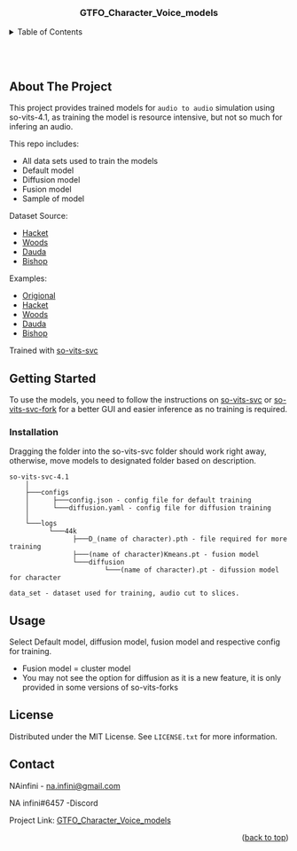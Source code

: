 <!-- Improved compatibility of back to top link: See: https://github.com/othneildrew/Best-README-Template/pull/73 -->
<a name="readme-top"></a>
<!--
*** Thanks for checking out the Best-README-Template. If you have a suggestion
*** that would make this better, please fork the repo and create a pull request
*** or simply open an issue with the tag "enhancement".
*** Don't forget to give the project a star!
*** Thanks again! Now go create something AMAZING! :D
-->



<!-- PROJECT LOGO -->
<br />
<div align="center">

  <h3 align="center">GTFO_Character_Voice_models</h3>

</div>



<!-- TABLE OF CONTENTS -->
<details>
  <summary>Table of Contents</summary>
  <ol>
    <li>
      <a href="#about-the-project">About The Project</a>
    </li>
    <li>
      <a href="#getting-started">Getting Started</a>
      <ul>
        <li><a href="#prerequisites">Prerequisites</a></li>
        <li><a href="#installation">Installation</a></li>
      </ul>
    </li>
    <li><a href="#license">License</a></li>
    <li><a href="#contact">Contact</a></li>
  </ol>
</details>

<br/></br>
<!-- ABOUT THE PROJECT -->
## About The Project


This project provides trained models for `audio to audio` simulation using so-vits-4.1, as training the model is resource intensive, but not so much for infering an audio.

This repo includes:
* All data sets used to train the models
* Default model
* Diffusion model
* Fusion model
* Sample of model



Dataset Source:
* [Hacket](https://youtu.be/eX5f9dVZP2A)
* [Woods](https://www.youtube.com/watch?v=UE5h4AowjoU)
* [Dauda](https://www.youtube.com/watch?v=kgdOFGUQMVA)
* [Bishop](https://www.youtube.com/watch?v=OJp-yALvqGU)

Examples:
* [Origional](so-vits-svc-4.1/Example_Audio/TestAudio_Origional.mp4)
* [Hacket](so-vits-svc-4.1/Example_Audio/TestAudio_Hacket.mp4)
* [Woods](so-vits-svc-4.1/Example_Audio/TestAudio_Woods.mp4)
* [Dauda](so-vits-svc-4.1/Example_Audio/TestAudio_Dauda.mp4)
* [Bishop](so-vits-svc-4.1/Example_Audio/TestAudio_Bishop.mp4)

Trained with [so-vits-svc](https://github.com/svc-develop-team/so-vits-svc/tree/4.0)



<!-- GETTING STARTED -->
## Getting Started

To use the models, you need to follow the instructions on [so-vits-svc](https://github.com/svc-develop-team/so-vits-svc/tree/4.0) or [so-vits-svc-fork](https://github.com/voicepaw/so-vits-svc-fork) for a better GUI and easier inference as no training is required.



### Installation
Dragging the folder into the so-vits-svc folder should work right away, otherwise, move models to designated folder based on description.
```
so-vits-svc-4.1
    │
    ├───configs
    │      ├───config.json - config file for default training
    │      └───diffusion.yaml - config file for diffusion training
    │   
    └───logs
          └───44k
                ├───D_(name of character).pth - file required for more training
                ├───(name of character)Kmeans.pt - fusion model
                └───diffusion
                        └───(name of character).pt - difussion model for character

data_set - dataset used for training, audio cut to slices.
```

<!-- USAGE EXAMPLES -->
## Usage

Select Default model, diffusion model, fusion model and respective config for training.

* Fusion model = cluster model
* You may not see the option for diffusion as it is a new feature, it is only provided in some versions of so-vits-forks





<!-- LICENSE -->
## License

Distributed under the MIT License. See `LICENSE.txt` for more information.




<!-- CONTACT -->
## Contact

NAinfini - na.infini@gmail.com

NA infini#6457 -Discord

Project Link: [GTFO_Character_Voice_models](https://github.com/NAinfini/GTFO_Character_Voice_models_sovits4.0)

<p align="right">(<a href="#readme-top">back to top</a>)</p>

